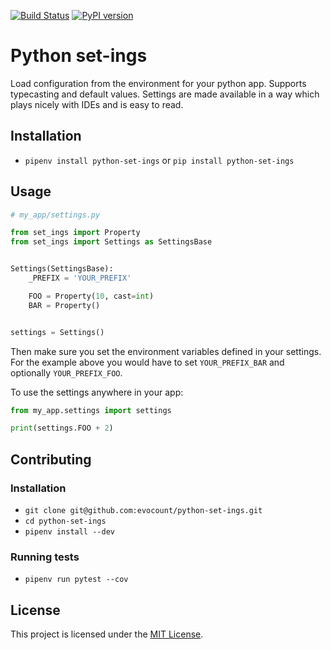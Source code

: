 [![Build Status](https://travis-ci.org/evocount/python-set-ings.svg?branch=master)](https://travis-ci.org/evocount/python-set-ings)
[![PyPI version](https://badge.fury.io/py/python-set-ings.svg)](https://badge.fury.io/py/python-set-ings)

# Python set-ings

Load configuration from the environment for your python app. Supports typecasting and default values. Settings are made available in a way which plays nicely with IDEs and is easy to read.

## Installation

* `pipenv install python-set-ings` or `pip install python-set-ings`

## Usage

```python
# my_app/settings.py

from set_ings import Property
from set_ings import Settings as SettingsBase


Settings(SettingsBase):
    _PREFIX = 'YOUR_PREFIX'

    FOO = Property(10, cast=int)
    BAR = Property()


settings = Settings()
```

Then make sure you set the environment variables defined in your settings.
For the example above you would have to set `YOUR_PREFIX_BAR` and optionally
`YOUR_PREFIX_FOO`.

To use the settings anywhere in your app:
```python
from my_app.settings import settings

print(settings.FOO + 2)
```

## Contributing

### Installation

* `git clone git@github.com:evocount/python-set-ings.git`
* `cd python-set-ings`
* `pipenv install --dev`

### Running tests

* `pipenv run pytest --cov`

## License

This project is licensed under the [MIT License](LICENSE.md).
